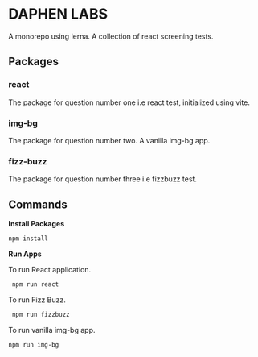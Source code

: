 # DAPHEN LABS

A monorepo using lerna. A collection of react screening tests.

## Packages

### react

The package for question number one i.e react test, initialized using vite.

### img-bg

The package for question number two. A vanilla img-bg app.

### fizz-buzz

The package for question number three i.e fizzbuzz test.

## Commands

**Install Packages**

```sh
npm install
```

**Run Apps**

To run React application.

```sh
 npm run react
```

To run Fizz Buzz.

```sh
 npm run fizzbuzz
```

To run vanilla img-bg app.

```sh
npm run img-bg
```
